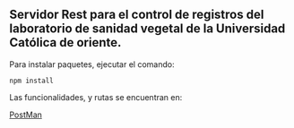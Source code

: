 ## Servidor Rest para el control de registros del laboratorio de sanidad vegetal de la Universidad Católica de oriente.

Para instalar paquetes, ejecutar el comando:

```npm install```


Las funcionalidades, y rutas se encuentran en:

[PostMan](https://documenter.getpostman.com/view/5902689/RzfmEmdH)



